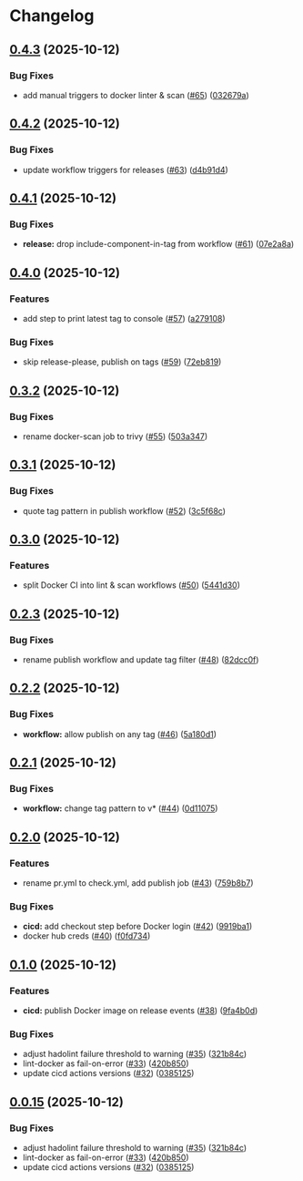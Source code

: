 # Changelog

## [0.4.3](https://github.com/stupenkov/docker-yc-terraform/compare/v0.4.2...v0.4.3) (2025-10-12)


### Bug Fixes

* add manual triggers to docker linter & scan ([#65](https://github.com/stupenkov/docker-yc-terraform/issues/65)) ([032679a](https://github.com/stupenkov/docker-yc-terraform/commit/032679aa0f136663840e0bb72cf5766b851fd88b))

## [0.4.2](https://github.com/stupenkov/docker-yc-terraform/compare/v0.4.1...v0.4.2) (2025-10-12)


### Bug Fixes

* update workflow triggers for releases ([#63](https://github.com/stupenkov/docker-yc-terraform/issues/63)) ([d4b91d4](https://github.com/stupenkov/docker-yc-terraform/commit/d4b91d463e7537bf141cb3f6fb30171330145f8a))

## [0.4.1](https://github.com/stupenkov/docker-yc-terraform/compare/v0.4.0...v0.4.1) (2025-10-12)


### Bug Fixes

* **release:** drop include-component-in-tag from workflow ([#61](https://github.com/stupenkov/docker-yc-terraform/issues/61)) ([07e2a8a](https://github.com/stupenkov/docker-yc-terraform/commit/07e2a8aad1bccedf455402d5d727fd6e30c835bc))

## [0.4.0](https://github.com/stupenkov/docker-yc-terraform/compare/v0.3.2...v0.4.0) (2025-10-12)


### Features

* add step to print latest tag to console ([#57](https://github.com/stupenkov/docker-yc-terraform/issues/57)) ([a279108](https://github.com/stupenkov/docker-yc-terraform/commit/a279108669e69316b78ae8ffc7d74d9a23001a6f))


### Bug Fixes

* skip release-please, publish on tags ([#59](https://github.com/stupenkov/docker-yc-terraform/issues/59)) ([72eb819](https://github.com/stupenkov/docker-yc-terraform/commit/72eb8197fab141d9e7bcddc4dd469998410f58b6))

## [0.3.2](https://github.com/stupenkov/docker-yc-terraform/compare/v0.3.1...v0.3.2) (2025-10-12)


### Bug Fixes

* rename docker-scan job to trivy ([#55](https://github.com/stupenkov/docker-yc-terraform/issues/55)) ([503a347](https://github.com/stupenkov/docker-yc-terraform/commit/503a3470c731c4fb11394452f38b30cf79ed7506))

## [0.3.1](https://github.com/stupenkov/docker-yc-terraform/compare/v0.3.0...v0.3.1) (2025-10-12)


### Bug Fixes

* quote tag pattern in publish workflow ([#52](https://github.com/stupenkov/docker-yc-terraform/issues/52)) ([3c5f68c](https://github.com/stupenkov/docker-yc-terraform/commit/3c5f68c3452db1c4acd0a74b2309647433a31c61))

## [0.3.0](https://github.com/stupenkov/docker-yc-terraform/compare/v0.2.3...v0.3.0) (2025-10-12)


### Features

* split Docker CI into lint & scan workflows ([#50](https://github.com/stupenkov/docker-yc-terraform/issues/50)) ([5441d30](https://github.com/stupenkov/docker-yc-terraform/commit/5441d308dedb9028f28bb6efb3545d0ed5630650))

## [0.2.3](https://github.com/stupenkov/docker-yc-terraform/compare/v0.2.2...v0.2.3) (2025-10-12)


### Bug Fixes

* rename publish workflow and update tag filter ([#48](https://github.com/stupenkov/docker-yc-terraform/issues/48)) ([82dcc0f](https://github.com/stupenkov/docker-yc-terraform/commit/82dcc0f2d8f23b6f8b6aa6d6df3f91655bbd9bcd))

## [0.2.2](https://github.com/stupenkov/docker-yc-terraform/compare/v0.2.1...v0.2.2) (2025-10-12)


### Bug Fixes

* **workflow:** allow publish on any tag ([#46](https://github.com/stupenkov/docker-yc-terraform/issues/46)) ([5a180d1](https://github.com/stupenkov/docker-yc-terraform/commit/5a180d118ff0810a25de078d4fe1068e2e3734ed))

## [0.2.1](https://github.com/stupenkov/docker-yc-terraform/compare/v0.2.0...v0.2.1) (2025-10-12)


### Bug Fixes

* **workflow:** change tag pattern to v* ([#44](https://github.com/stupenkov/docker-yc-terraform/issues/44)) ([0d11075](https://github.com/stupenkov/docker-yc-terraform/commit/0d1107552cd6b8a93b2dc11ef9487d425c71c732))

## [0.2.0](https://github.com/stupenkov/docker-yc-terraform/compare/v0.1.0...v0.2.0) (2025-10-12)


### Features

* rename pr.yml to check.yml, add publish job ([#43](https://github.com/stupenkov/docker-yc-terraform/issues/43)) ([759b8b7](https://github.com/stupenkov/docker-yc-terraform/commit/759b8b7f66d2a53c180c9bbc9c11f96e5b02f608))


### Bug Fixes

* **cicd:** add checkout step before Docker login ([#42](https://github.com/stupenkov/docker-yc-terraform/issues/42)) ([9919ba1](https://github.com/stupenkov/docker-yc-terraform/commit/9919ba1acbbb50cf80a5a53608e67d3968d9e210))
* docker hub creds ([#40](https://github.com/stupenkov/docker-yc-terraform/issues/40)) ([f0fd734](https://github.com/stupenkov/docker-yc-terraform/commit/f0fd73404aa41df48ef36e41b5e506bbec1b1fef))

## [0.1.0](https://github.com/stupenkov/docker-yc-terraform/compare/v0.0.15...v0.1.0) (2025-10-12)


### Features

* **cicd:** publish Docker image on release events ([#38](https://github.com/stupenkov/docker-yc-terraform/issues/38)) ([9fa4b0d](https://github.com/stupenkov/docker-yc-terraform/commit/9fa4b0d3e9f13187d1795719584edf6749661832))


### Bug Fixes

* adjust hadolint failure threshold to warning ([#35](https://github.com/stupenkov/docker-yc-terraform/issues/35)) ([321b84c](https://github.com/stupenkov/docker-yc-terraform/commit/321b84c55e86ea05970fab29e55fda13c02e29bb))
* lint-docker as fail-on-error ([#33](https://github.com/stupenkov/docker-yc-terraform/issues/33)) ([420b850](https://github.com/stupenkov/docker-yc-terraform/commit/420b8509d1f0a6fbb83dd318823cea8d37b0661b))
* update cicd actions versions ([#32](https://github.com/stupenkov/docker-yc-terraform/issues/32)) ([0385125](https://github.com/stupenkov/docker-yc-terraform/commit/0385125d25dfa6f4d388eec1a1d3f6c582fc6df4))

## [0.0.15](https://github.com/stupenkov/docker-yc-terraform/compare/v0.0.14...v0.0.15) (2025-10-12)


### Bug Fixes

* adjust hadolint failure threshold to warning ([#35](https://github.com/stupenkov/docker-yc-terraform/issues/35)) ([321b84c](https://github.com/stupenkov/docker-yc-terraform/commit/321b84c55e86ea05970fab29e55fda13c02e29bb))
* lint-docker as fail-on-error ([#33](https://github.com/stupenkov/docker-yc-terraform/issues/33)) ([420b850](https://github.com/stupenkov/docker-yc-terraform/commit/420b8509d1f0a6fbb83dd318823cea8d37b0661b))
* update cicd actions versions ([#32](https://github.com/stupenkov/docker-yc-terraform/issues/32)) ([0385125](https://github.com/stupenkov/docker-yc-terraform/commit/0385125d25dfa6f4d388eec1a1d3f6c582fc6df4))
